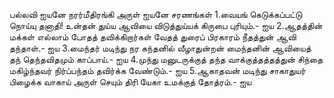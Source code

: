 
பல்லவி
ஐயனே நரர்மீதிரங்கி அருள் ஐயனே
சரணங்கள்
1.வையங் கெடுக்கப்பட்டு நொய்யு தனாதி! உன்தன்
 துய்ய ஆவியை விடுத்துய்யக் கிருபை புரியும்.- ஐய
2.ஆதத்தின் மக்கள் எல்லாம் போதத் தவிக்கிறார்கள்
 வேதத் துரைப் பிரகாரம் நீதத்துன் ஆவி தந்தாள்.- ஐய
3.மைந்தர் மடிந்து நர கந்தனில் வீழாதுன்றன்
 மைந்தனின் ஆவியைத் தந் தெந்தவிதமும் காப்பாய்.- ஐய
4.முந்து மனுடருக்குத் தந்த வாக்குத்தத்தத்துன்
 சிந்தை மகிழ்ந்தவர் நிர்ப்பந்தம் தவிர்க்க வேண்டும்.- ஐய
5.ஆகாதவன் மடிந்து சாகாதுயர் பிழைக்க
 வாகாய் அருள் செயும் திரி யேகா உமக்குத் தோத்ரம்.- ஐய

